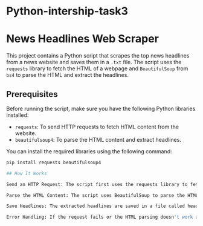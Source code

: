 # Python-intership-task3
# News Headlines Web Scraper

This project contains a Python script that scrapes the top news headlines from a news website and saves them in a `.txt` file. The script uses the `requests` library to fetch the HTML of a webpage and `BeautifulSoup` from `bs4` to parse the HTML and extract the headlines.

## Prerequisites

Before running the script, make sure you have the following Python libraries installed:

- `requests`: To send HTTP requests to fetch HTML content from the website.
- `beautifulsoup4`: To parse the HTML content and extract headlines.

You can install the required libraries using the following command:

```bash
pip install requests beautifulsoup4

## How It Works

Send an HTTP Request: The script first uses the requests library to fetch the HTML content of the news website.

Parse the HTML Content: The script uses BeautifulSoup to parse the HTML and extract the headlines. It searches for <h1>, <h2>, and <h3> tags that typically contain the headlines.

Save Headlines: The extracted headlines are saved in a file called headlines.txt.

Error Handling: If the request fails or the HTML parsing doesn't work as expected, the script handles errors gracefully, allowing you to debug issues.

